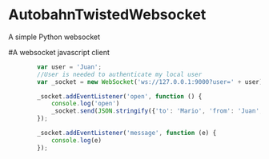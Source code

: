 # AutobahnTwistedWebsocket
A simple Python websocket

#A websocket javascript client
```js
        var user = 'Juan';
        //User is needed to authenticate my local user
        var _socket = new WebSocket('ws://127.0.0.1:9000?user=' + user);

        _socket.addEventListener('open', function () {
            console.log('open')
            _socket.send(JSON.stringify({'to': 'Mario', 'from': 'Juan', 'message': 'Hola Mario'}));
        });

        _socket.addEventListener('message', function (e) {
            console.log(e)
        });
```
